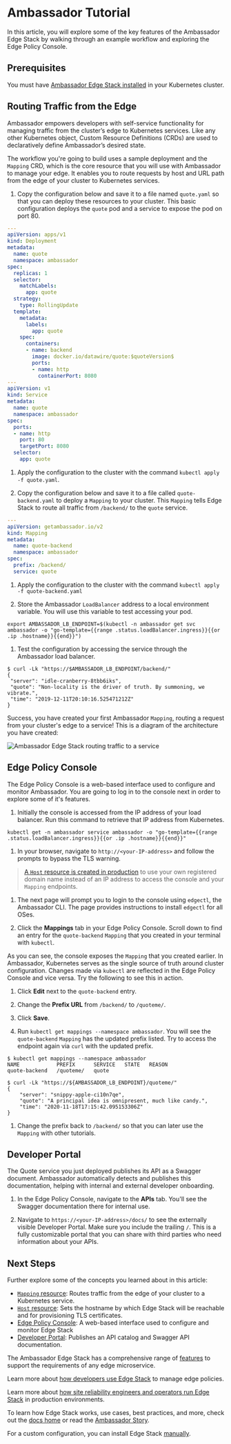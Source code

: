 # Ambassador Tutorial

In this article, you will explore some of the key features of the Ambassador
Edge Stack by walking through an example workflow and exploring the 
Edge Policy Console.

## Prerequisites

You must have [Ambassador Edge Stack installed](../getting-started/) in your 
Kubernetes cluster.

## Routing Traffic from the Edge

Ambassador empowers developers with self-service functionality for managing traffic from the cluster’s edge to Kubernetes services.  Like any other Kubernetes object, Custom Resource Definitions (CRDs) are used to declaratively define Ambassador’s desired state.

The workflow you're going to build uses a sample deployment and the `Mapping` CRD, which is the core resource that you will use with Ambassador to manage your edge. It enables you to route requests by host and URL path from the edge of your cluster to Kubernetes services.

1. Copy the configuration below and save it to a file named `quote.yaml` so that you can deploy these resources to your cluster. This basic configuration deploys the `quote` pod and a service to expose the pod on port 80.

  ```yaml
  ---
  apiVersion: apps/v1
  kind: Deployment
  metadata:
    name: quote
    namespace: ambassador
  spec:
    replicas: 1
    selector:
      matchLabels:
        app: quote
    strategy:
      type: RollingUpdate
    template:
      metadata:
        labels:
          app: quote
      spec:
        containers:
        - name: backend
          image: docker.io/datawire/quote:$quoteVersion$
          ports:
          - name: http
            containerPort: 8080
  ---
  apiVersion: v1
  kind: Service
  metadata:
    name: quote
    namespace: ambassador
  spec:
    ports:
    - name: http
      port: 80
      targetPort: 8080
    selector:
      app: quote
  ```

1. Apply the configuration to the cluster with the command `kubectl apply -f quote.yaml`.

1. Copy the configuration below and save it to 
a file called `quote-backend.yaml` to deploy a `Mapping` to your cluster. This `Mapping` tells Edge Stack to route all traffic 
from `/backend/` to the `quote` service. 

  ```yaml
  ---
  apiVersion: getambassador.io/v2
  kind: Mapping
  metadata:
    name: quote-backend
    namespace: ambassador
  spec:
    prefix: /backend/
    service: quote
  ```

1. Apply the configuration to the cluster with the command `kubectl apply -f quote-backend.yaml`

1. Store the Ambassador `LoadBalancer` address to a local environment variable.  You will use this variable to test accessing your pod.

  ```
  export AMBASSADOR_LB_ENDPOINT=$(kubectl -n ambassador get svc ambassador -o "go-template={{range .status.loadBalancer.ingress}}{{or .ip .hostname}}{{end}}")
  ```

1. Test the configuration by accessing the service through the Ambassador load 
balancer.

  ```
  $ curl -Lk "https://$AMBASSADOR_LB_ENDPOINT/backend/"
  {
   "server": "idle-cranberry-8tbb6iks",
   "quote": "Non-locality is the driver of truth. By summoning, we vibrate.",
   "time": "2019-12-11T20:10:16.525471212Z"
  }
  ```

Success, you have created your first Ambassador `Mapping`, routing a
request from your cluster's edge to a service! This is a diagram of the 
architecture you have created:

![Ambassador Edge Stack routing traffic to a service](../../images/quote-diagram.png)

## Edge Policy Console

The Edge Policy Console is a web-based interface used to configure and monitor 
Ambassador. You are going to log in to the console next in order to explore some of it's features.

1. Initially the console is accessed from the IP address of your load balancer. Run this command to retrieve that IP address from Kubernetes.

  ```
  kubectl get -n ambassador service ambassador -o "go-template={{range .status.loadBalancer.ingress}}{{or .ip .hostname}}{{end}}"
  ```

1. In your browser, navigate to `http://<your-IP-address>` and follow the prompts to bypass the TLS warning. 

  > [A `Host` resource is created in production](../../topics/running/host-crd)
to use your own registered domain name instead of an IP address to access the console and your `Mapping` endpoints.

1. The next page will prompt you to login to the console using `edgectl`, the Ambassador CLI. The page provides instructions to install `edgectl` for all OSes.

1. Click the **Mappings** tab in your Edge Policy Console. Scroll down to find an 
entry for the `quote-backend` `Mapping` that you created in your terminal
with `kubectl`.

As you can see, the console exposes the `Mapping` that you created earlier. In 
Ambassador, Kubernetes serves as the single source of truth 
around cluster configuration. Changes made via `kubectl` are reflected in the 
Edge Policy Console and vice versa.  Try the following to see this in action.

1. Click **Edit** next to the `quote-backend` entry.

1. Change the **Prefix URL** from `/backend/` to `/quoteme/`.

1. Click **Save**.

1. Run `kubectl get mappings --namespace ambassador`.  You will see the 
`quote-backend` `Mapping` has the updated prefix listed. Try to access the 
endpoint again via `curl` with the updated prefix.

  ```
  $ kubectl get mappings --namespace ambassador
  NAME            PREFIX      SERVICE   STATE   REASON
  quote-backend   /quoteme/   quote
   
  $ curl -Lk "https://${AMBASSADOR_LB_ENDPOINT}/quoteme/"
  {
      "server": "snippy-apple-ci10n7qe",
      "quote": "A principal idea is omnipresent, much like candy.",
      "time": "2020-11-18T17:15:42.095153306Z"
  }
  ```

1. Change the prefix back to `/backend/` so that you can later use the `Mapping` 
with other tutorials.

## Developer Portal

The Quote service you just deployed publishes its API as a Swagger document. 
Ambassador automatically detects and publishes this documentation, helping with 
internal and external developer onboarding.

1. In the Edge Policy Console, navigate to the **APIs** tab. You'll see the 
Swagger documentation there for internal use.

1. Navigate to `https://<your-IP-address>/docs/` to see the 
externally visible Developer Portal. Make sure you include the trailing `/`. 
This is a fully customizable portal that you can share with third parties who 
need information about your APIs.

## Next Steps

Further explore some of the concepts you learned about in this article: 
* [`Mapping` resource](../../topics/using/intro-mappings/): Routes traffic from 
the edge of your cluster to a Kubernetes service.
* [`Host` resource](../../topics/running/host-crd/): Sets the hostname by which 
Edge Stack will be reachable and for provisioning TLS certificates.
* [Edge Policy Console](../../topics/using/edge-policy-console/): A web-based 
interface used to configure and monitor Edge Stack
* [Developer Portal](https://www.getambassador.io/docs/pre-release/topics/using/dev-portal/): 
Publishes an API catalog and Swagger API documentation.

The Ambassador Edge Stack has a comprehensive range of [features](/features/) to
support the requirements of any edge microservice.

Learn more about [how developers use Edge Stack](../../topics/using/) to manage 
edge policies.

Learn more about [how site reliability engineers and operators run Edge Stack](../../topics/running/) 
in production environments.

To learn how Edge Stack works, use cases, best practices, and more, check out 
the [docs home](../../) or read the [Ambassador Story](../../about/why-ambassador).

For a custom configuration, you can install Edge Stack 
[manually](../../topics/install/yaml-install).
